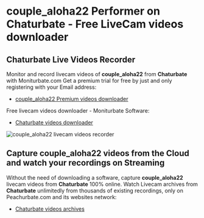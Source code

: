 # couple_aloha22 Performer on Chaturbate - Free LiveCam videos downloader

## Chaturbate Live Videos Recorder

Monitor and record livecam videos of **couple_aloha22** from **Chaturbate** with Moniturbate.com
Get a premium trial for free by just and only registering with your Email address:
* [couple_aloha22 Premium videos downloader](https://moniturbate.com/request-demo-licence-key.html)

Free livecam videos downloader - Moniturbate Software:
* [Chaturbate videos downloader](https://moniturbate.com/moniturbate-download-software.html)

![couple_aloha22 livecam videos recorder](https://peachurnet.com/templates/moniturbate-software.png)


## Capture couple_aloha22 videos from the Cloud and watch your recordings on Streaming

Without the need of downloading a software, capture **couple_aloha22** livecam videos from **Chaturbate** 100% online.
Watch Livecam archives from **Chaturbate** unlimitedly from thousands of existing recordings, only on Peachurbate.com and its websites network:
* [Chaturbate videos archives](https://peachurnet.com/)